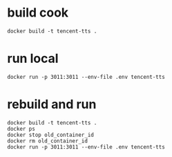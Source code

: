 # build cook
```
docker build -t tencent-tts .
```


# run local 
```
docker run -p 3011:3011 --env-file .env tencent-tts
```

# rebuild and run
```
docker build -t tencent-tts .
docker ps
docker stop old_container_id
docker rm old_container_id
docker run -p 3011:3011 --env-file .env tencent-tts
```